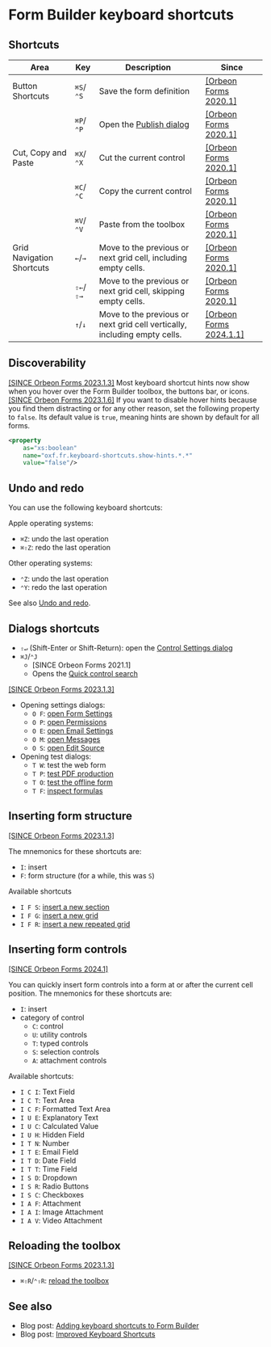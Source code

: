 # Form Builder keyboard shortcuts

## Shortcuts

| Area                      | Key       | Description                                                               | Since                                                                |
|---------------------------|-----------|---------------------------------------------------------------------------|----------------------------------------------------------------------|
| Button Shortcuts          | `⌘S`/`⌃S` | Save the form definition                                                  | [\[Orbeon Forms 2020.1\]](/release-notes/orbeon-forms-2020.1.md)     |
|                           | `⌘P`/`⌃P` | Open the [Publish dialog](/form-builder/publishing.md)                    | [\[Orbeon Forms 2020.1\]](/release-notes/orbeon-forms-2020.1.md)     |
| Cut, Copy and Paste       | `⌘X`/`⌃X` | Cut the current control                                                   | [\[Orbeon Forms 2020.1\]](/release-notes/orbeon-forms-2020.1.md)     |
|                           | `⌘C`/`⌃C` | Copy the current control                                                  | [\[Orbeon Forms 2020.1\]](/release-notes/orbeon-forms-2020.1.md)     |
|                           | `⌘V`/`⌃V` | Paste from the toolbox                                                    | [\[Orbeon Forms 2020.1\]](/release-notes/orbeon-forms-2020.1.md)     |
| Grid Navigation Shortcuts | `←`/`→`   | Move to the previous or next grid cell, including empty cells.            | [\[Orbeon Forms 2020.1\]](/release-notes/orbeon-forms-2020.1.md)     |
|                           | `⇧←`/`⇧→` | Move to the previous or next grid cell, skipping empty cells.             | [\[Orbeon Forms 2020.1\]](/release-notes/orbeon-forms-2020.1.md)     |
|                           | `↑`/`↓`   | Move to the previous or next grid cell vertically, including empty cells. | [\[Orbeon Forms 2024.1.1\]](/release-notes/orbeon-forms-2024.1.1.md) |

## Discoverability

[\[SINCE Orbeon Forms 2023.1.3\]](/release-notes/orbeon-forms-2023.1.3.md) Most keyboard shortcut hints now show when you hover over the Form Builder toolbox, the buttons bar, or icons.
[\[SINCE Orbeon Forms 2023.1.6\]](/release-notes/orbeon-forms-2023.1.6.md) If you want to disable hover hints because you find them distracting or for any other reason, set the following property to `false`. Its default value is `true`, meaning hints are shown by default for all forms.

```xml
<property
    as="xs:boolean"
    name="oxf.fr.keyboard-shortcuts.show-hints.*.*"
    value="false"/>
```

## Undo and redo

You can use the following keyboard shortcuts:

Apple operating systems:

- `⌘Z`: undo the last operation
- `⌘⇧Z`: redo the last operation

Other operating systems:

- `⌃Z`: undo the last operation
- `⌃Y`: redo the last operation

See also [Undo and redo](/form-builder/undo-redo.md).

## Dialogs shortcuts

- `⇧↵` (Shift-Enter or Shift-Return): open the [Control Settings dialog](/form-builder/control-settings.md)
- `⌘J`/`⌃J`
    - [SINCE Orbeon Forms 2021.1]
    - Opens the [Quick control search](/form-builder/quick-control-search.md)

[\[SINCE Orbeon Forms 2023.1.3\]](/release-notes/orbeon-forms-2023.1.3.md)

- Opening settings dialogs:
    - `O F`: [open Form Settings](/form-builder/form-settings.md)
    - `O P`: [open Permissions](/form-runner/access-control/deployed-forms.md)
    - `O E`: [open Email Settings](/form-builder/email-settings.md)
    - `O M`: [open Messages](/form-builder/messages.md)
    - `O S`: [open Edit Source](/form-builder/edit-source.md)
- Opening test dialogs:
    - `T W`: test the web form
    - `T P`: [test PDF production](/form-builder/pdf-test.md)
    - `T O`: [test the offline form](/form-builder/offline-test.md)
    - `T F`: [inspect formulas](/form-builder/formulas-inspector.md)

## Inserting form structure

[\[SINCE Orbeon Forms 2023.1.3\]](/release-notes/orbeon-forms-2023.1.3.md)

The mnemonics for these shortcuts are:

- `I`: insert
- `F`: form structure (for a while, this was `S`)

Available shortcuts

- `I F S`: [insert a new section](/form-builder/toolbox.md)
- `I F G`: [insert a new grid](/form-builder/toolbox.md)
- `I F R`: [insert a new repeated grid](/form-builder/toolbox.md)

## Inserting form controls

[\[SINCE Orbeon Forms 2024.1\]](/release-notes/orbeon-forms-2024.1.md)

You can quickly insert form controls into a form at or after the current cell position. The mnemonics for these shortcuts are:

- `I`: insert
- category of control
    - `C`: control
    - `U`: utility controls
    - `T`: typed controls
    - `S`: selection controls
    - `A`: attachment controls

Available shortcuts:

- `I C I`: Text Field
- `I C T`: Text Area
- `I C F`: Formatted Text Area
- `I U E`: Explanatory Text
- `I U C`: Calculated Value
- `I U H`: Hidden Field
- `I T N`: Number
- `I T E`: Email Field
- `I T D`: Date Field
- `I T T`: Time Field
- `I S D`: Dropdown
- `I S R`: Radio Buttons
- `I S C`: Checkboxes
- `I A F`: Attachment
- `I A I`: Image Attachment
- `I A V`: Video Attachment

## Reloading the toolbox

[\[SINCE Orbeon Forms 2023.1.3\]](/release-notes/orbeon-forms-2023.1.3.md)

- `⌘⇧R`/`⌃⇧R`: [reload the toolbox](/form-builder/toolbox.md#reloading-the-toolbox)

## See also

- Blog post: [Adding keyboard shortcuts to Form Builder](https://www.orbeon.com/2021/01/adding-keyboard-shortcuts-to-form.html)
- Blog post: [Improved Keyboard Shortcuts](https://www.orbeon.com/2024/07/keyboard-shortcuts)
